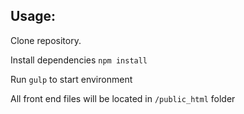 Usage:
-----
Clone repository.  

Install dependencies `npm install`  

Run `gulp` to start environment   

All front end files will be located in `/public_html` folder